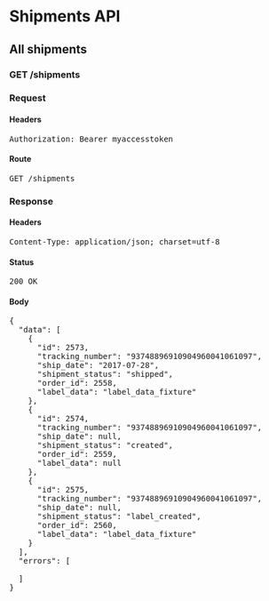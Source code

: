 # Shipments API

## All shipments

### GET /shipments
### Request

#### Headers

<pre>Authorization: Bearer myaccesstoken</pre>

#### Route

<pre>GET /shipments</pre>

### Response

#### Headers

<pre>Content-Type: application/json; charset=utf-8</pre>

#### Status

<pre>200 OK</pre>

#### Body

<pre>{
  "data": [
    {
      "id": 2573,
      "tracking_number": "93748896910904960041061097",
      "ship_date": "2017-07-28",
      "shipment_status": "shipped",
      "order_id": 2558,
      "label_data": "label_data_fixture"
    },
    {
      "id": 2574,
      "tracking_number": "93748896910904960041061097",
      "ship_date": null,
      "shipment_status": "created",
      "order_id": 2559,
      "label_data": null
    },
    {
      "id": 2575,
      "tracking_number": "93748896910904960041061097",
      "ship_date": null,
      "shipment_status": "label_created",
      "order_id": 2560,
      "label_data": "label_data_fixture"
    }
  ],
  "errors": [

  ]
}</pre>
